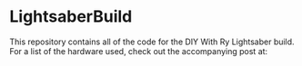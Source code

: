 # LightsaberBuild
This repository contains all of the code for the DIY With Ry Lightsaber build. For a list of the hardware used, check out the accompanying post at: 
